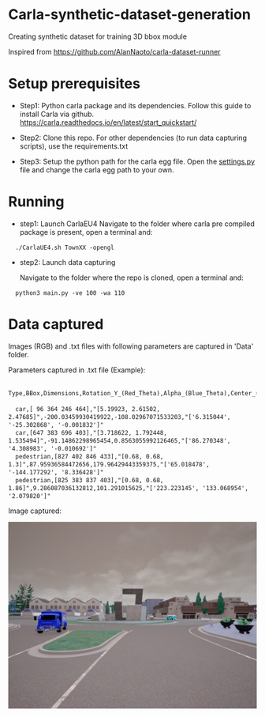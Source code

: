 # Carla-synthetic-dataset-generation
Creating synthetic dataset for training 3D bbox module

Inspired from https://github.com/AlanNaoto/carla-dataset-runner

# Setup prerequisites

* Step1: 
  Python carla package and its dependencies.
  Follow this guide to install Carla via github.
  https://carla.readthedocs.io/en/latest/start_quickstart/

* Step2: 
  Clone this repo.
  For other dependencies (to run data capturing scripts), use the requirements.txt 

* Step3:
  Setup the python path for the carla egg file.
  Open the [settings.py](settings.py) file and change the carla egg path to your own.

# Running

* step1: Launch CarlaEU4
  Navigate to the folder where carla pre compiled package is present, open a terminal and: 
```
  ./CarlaUE4.sh TownXX -opengl 
```
* step2: Launch data capturing

  Navigate to the folder where the repo is cloned, open a terminal and: 
```
  python3 main.py -ve 100 -wa 110 
```

# Data captured
  Images (RGB) and .txt files with following parameters are captured in 'Data' folder.
  
  Parameters captured in .txt file (Example):
```
  Type,BBox,Dimensions,Rotation_Y_(Red_Theta),Alpha_(Blue_Theta),Center_(ground_projection) 
  
  car,[ 96 364 246 464],"[5.19923, 2.61502, 2.47685]",-200.03459930419922,-108.02967071533203,"['6.315044', '-25.302868', '-0.001832']"
  car,[647 383 696 403],"[3.718622, 1.792448, 1.535494]",-91.14862298965454,0.8563055992126465,"['86.270348', '4.308983', '-0.010692']"
  pedestrian,[827 402 846 433],"[0.68, 0.68, 1.3]",87.95936584472656,179.96429443359375,"['65.018478', '-144.177292', '8.336428']"
  pedestrian,[825 383 837 403],"[0.68, 0.68, 1.86]",9.286087036132812,101.291015625,"['223.223145', '133.068954', '2.079820']"

```
   Image captured: 
   
   ![sample](sample.png)



